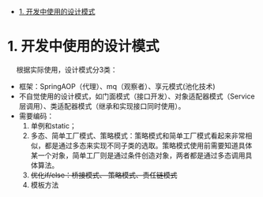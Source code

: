 

<!-- TOC -->

- [1. 开发中使用的设计模式](#1-开发中使用的设计模式)

<!-- /TOC -->

# 1. 开发中使用的设计模式

<!-- 

https://mp.weixin.qq.com/s/LD7WHJ-OHmU81G3xgL5u5g

-->

&emsp; 根据实际使用，设计模式分3类：  
* 框架：SpringAOP（代理）、mq（观察者）、享元模式(池化技术)  
* 不自觉使用的设计模式，如门面模式（接口开发）、对象适配器模式（Service层调用）、类适配器模式（继承和实现接口同时使用）。  
* 需要编码：
    1. 单例和static；  
    2. 多态、简单工厂模式、策略模式：策略模式和简单工厂模式看起来非常相似，都是通过多态来实现不同子类的选取。策略模式使用前需要知道具体某一个对象，简单工厂则是通过条件创造对象，两者都是通过多态调用具体算法。   
    3. ~~优化if/else：桥接模式、 策略模式、责任链模式~~  
    4. 模板方法

